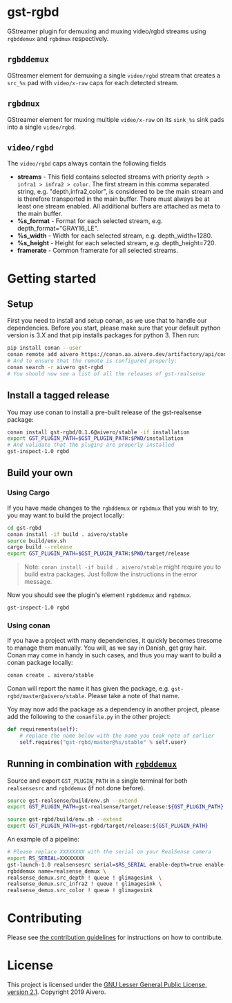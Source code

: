 # gst-rgbd 

GStreamer plugin for demuxing and muxing video/rgbd streams using `rgbddemux` and `rgbdmux` respectively.

## `rgbddemux`

GStreamer element for demuxing a single `video/rgbd` stream that creates a `src_%s` pad with `video/x-raw` caps for each detected stream.

## `rgbdmux`

GStreamer element for muxing multiple `video/x-raw` on its `sink_%s` sink pads into a single `video/rgbd`.

## `video/rgbd`
 
The `video/rgbd` caps always contain the following fields

- **streams** - This field contains selected streams with priority `depth > infra1 > infra2 > color`. The first stream 
in this comma separated string, e.g. "depth,infra2,color", is considered to be the main stream and is therefore 
transported in the main buffer. There must always be at least one stream enabled. All additional buffers are attached as
meta to the main buffer.
- **%s_format** - Format for each selected stream, e.g. depth_format="GRAY16_LE".
- **%s_width** - Width for each selected stream, e.g. depth_width=1280.
- **%s_height** - Height for each selected stream, e.g. depth_height=720.
- **framerate** - Common framerate for all selected streams.

# Getting started

## Setup

First you need to install and setup conan, as we use that to handle our dependencies. Before you start, please make sure
that your default python version is 3.X and that pip installs packages for python 3. Then run:

```bash
pip install conan --user
conan remote add aivero https://conan.aa.aivero.dev/artifactory/api/conan/aivero-public
# And to ensure that the remote is configured properly:
conan search -r aivero gst-rgbd
# You should now see a list of all the releases of gst-realsense 
```

## Install a tagged release

You may use conan to install a pre-built release of the gst-realsense package:

```bash
conan install gst-rgbd/0.1.6@aivero/stable -if installation
export GST_PLUGIN_PATH=$GST_PLUGIN_PATH:$PWD/installation
# And validate that the plugins are properly installed
gst-inspect-1.0 rgbd
```

## Build your own

### Using Cargo

If you have made changes to the `rgbddemux` or `rgbdmux` that you wish to try, you may want to build the project locally: 
```bash
cd gst-rgbd
conan install -if build . aivero/stable
source build/env.sh
cargo build --release
export GST_PLUGIN_PATH=$GST_PLUGIN_PATH:$PWD/target/release
```

> Note: `conan install -if build . aivero/stable` might require you to build extra packages. Just follow the instructions in the error message.

Now you should see the plugin's element `rgbddemux` and `rgbdmux`.
```bash
gst-inspect-1.0 rgbd
``` 

### Using conan

If you have a project with many dependencies, it quickly becomes tiresome to manage them manually. You will, as we say
in Danish, get gray hair. Conan may come in handy in such cases, and thus you may want to build a conan package locally:

```bash
conan create . aivero/stable
```

Conan will report the name it has given the package, e.g. `gst-rgbd/master@aivero/stable`. Please take a note of that name.

Yoy may now add the package as a dependency in another project, please add the following to the `conanfile.py` in the 
other project:

```python
def requirements(self):
    # replace the name below with the name you took note of earlier
    self.requires("gst-rgbd/master@%s/stable" % self.user)
```

## Running in combination with [`rgbddemux`](https://gitlab.com/aivero/public/gstreamer/gst-rgbd)

Source and export `GST_PLUGIN_PATH` in a single terminal for both `realsensesrc` and `rgbddemux` (if not done before).

```bash
source gst-realsense/build/env.sh --extend
export GST_PLUGIN_PATH=gst-realsense/target/release:${GST_PLUGIN_PATH}

source gst-rgbd/build/env.sh --extend
export GST_PLUGIN_PATH=gst-rgbd/target/release:${GST_PLUGIN_PATH}
```

An example of a pipeline:

```bash 
# Please replace XXXXXXXX with the serial on your RealSense camera
export RS_SERIAL=XXXXXXXX
gst-launch-1.0 realsensesrc serial=$RS_SERIAL enable-depth=true enable-infra2=true enable-color=true ! \
rgbddemux name=realsense_demux \
realsense_demux.src_depth ! queue ! glimagesink  \ 
realsense_demux.src_infra2 ! queue ! glimagesink \ 
realsense_demux.src_color ! queue ! glimagesink
```

# Contributing

Please see [the contribution guidelines](CONTRIBUTING.md) for instructions on how to contribute.

# License

This project is licensed under the [GNU Lesser General Public License, version 2.1](LICENSE). Copyright 2019 Aivero.